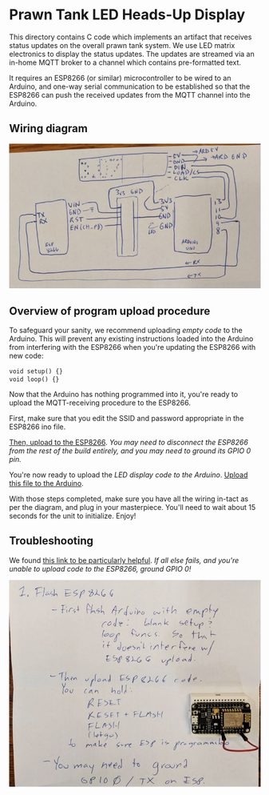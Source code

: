 # Prawn Tank LED Heads-Up Display

This directory contains C code which implements an artifact
that receives status updates on the overall prawn tank system.
We use LED matrix electronics to display the status updates.
The updates are streamed via an in-home MQTT broker to a 
channel which contains pre-formatted text.

It requires an ESP8266 (or similar) microcontroller to be
wired to an Arduino, and one-way serial communication to be
established so that the ESP8266 can push the received updates
from the MQTT channel into the Arduino.

## Wiring diagram

![This is how we wired up the ESP8266 and the Arduino](doc/LED_receiver_wiring.jpeg)

## Overview of program upload procedure

To safeguard your sanity, we recommend uploading *empty code* to the Arduino.  This will prevent any existing instructions loaded into the Arduino from interfering with the ESP8266 when you're updating the ESP8266 with new code:

```
void setup() {}
void loop() {}
```

Now that the Arduino has nothing programmed into it, you're ready to upload the MQTT-receiving procedure to the ESP8266.

First, make sure that you edit the SSID and password appropriate in the ESP8266 ino file.

[Then, upload to the ESP8266](esp8266_receiver/esp8266_receiver.ino).  _You may need to disconnect the ESP8266 from the rest of the build entirely, and you may need to ground its GPIO 0 pin._

You're now ready to upload the _LED display code to the Arduino_.  [Upload this file to the Arduino](arduino_led/arduino_led.ino).

With those steps completed, make sure you have all the wiring in-tact as per the diagram, and plug in your masterpiece.  You'll need to wait about 15 seconds for the unit to initialize.  Enjoy!

## Troubleshooting

We found [this link to be particularly helpful](https://randomnerdtutorials.com/esp8266-troubleshooting-guide/).  _If all else fails, and you're unable to upload code to the ESP8266, ground GPIO 0!_

![ESP troubleshooting crib notes](doc/esp_troubleshooting.jpeg)

